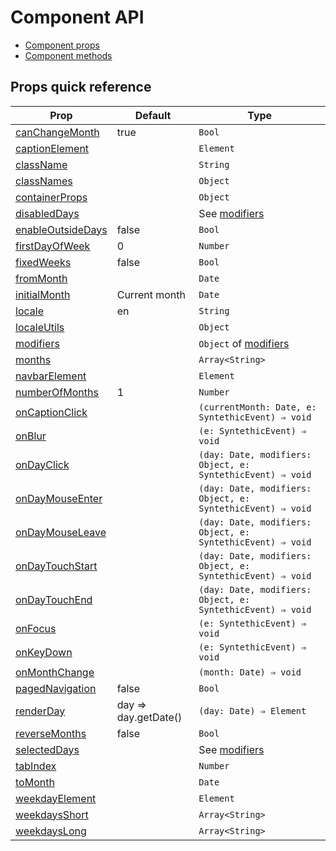 # Component API

* [Component props](APIProps.md)
* [Component methods](APIMethods.md)

## Props quick reference

| Prop | Default | Type |
| --- | --- | --- |
| [canChangeMonth](APIProps.md#canchangemonth) | true | `Bool` |
| [captionElement](APIProps.md#captionelement) | | `Element` |
| [className](APIProps.md#className) | | `String` |
| [classNames](APIProps.md#classNames) | | `Object` |
| [containerProps](APIProps.md#containerprops) | | `Object` |
| [disabledDays](APIProps.md#disableddays) | | See [modifiers](Modifiers.md) |
| [enableOutsideDays](APIProps.md#enableoutsidedays) | false | `Bool` |
| [firstDayOfWeek](APIProps.md#firstdayofweek) | 0 | `Number` |
| [fixedWeeks](APIProps.md#fixedWeeks) | false | `Bool` |
| [fromMonth](APIProps.md#frommonth) | | `Date` |
| [initialMonth](APIProps.md#initialmonth) | Current month | `Date` |
| [locale](APIProps.md#locale) | en | `String` |
| [localeUtils](APIProps.md#localeutils) | | `Object` |
| [modifiers](APIProps.md#modifiers) | | `Object` of [modifiers](Modifiers.md) |
| [months](APIProps.md#months) | | `Array<String>` |
| [navbarElement](APIProps.md#navbarelement) | | `Element` |
| [numberOfMonths](APIProps.md#numberofmonths) | 1 | `Number` |
| [onCaptionClick](APIProps.md#oncaptionclick) | | `(currentMonth: Date, e: SyntethicEvent) ⇒ void` |
| [onBlur](APIProps.md#onblur) | | `(e: SyntethicEvent) ⇒ void` |
| [onDayClick](APIProps.md#ondayclick) | | `(day: Date, modifiers: Object, e: SyntethicEvent) ⇒ void` |
| [onDayMouseEnter](APIProps.md#ondaymouseenter) | | `(day: Date, modifiers: Object, e: SyntethicEvent) ⇒ void` |
| [onDayMouseLeave](APIProps.md#ondaymouseleave) | | `(day: Date, modifiers: Object, e: SyntethicEvent) ⇒ void` |
| [onDayTouchStart](APIProps.md#ondaytouchstart) | | `(day: Date, modifiers: Object, e: SyntethicEvent) ⇒ void` |
| [onDayTouchEnd](APIProps.md#ondaytouchend) | | `(day: Date, modifiers: Object, e: SyntethicEvent) ⇒ void` |
| [onFocus](APIProps.md#onfocus) | | `(e: SyntethicEvent) ⇒ void` |
| [onKeyDown](APIProps.md#onkeydown) | | `(e: SyntethicEvent) ⇒ void` |
| [onMonthChange](APIProps.md#onmonthchange) | | `(month: Date) ⇒ void` |
| [pagedNavigation](APIProps.md#pagednavigation) |false | `Bool` |
| [renderDay](APIProps.md#renderday) | day ⇒ day.getDate() | `(day: Date) ⇒ Element` |
| [reverseMonths](APIProps.md#reversemonths) | false | `Bool` |
| [selectedDays](APIProps.md#selecteddays) | | See [modifiers](Modifiers.md) |
| [tabIndex](APIProps.md#tabindex) | | `Number` |
| [toMonth](APIProps.md#tomonth) | | `Date` |
| [weekdayElement](APIProps.md#weekdayelement) | | `Element` |
| [weekdaysShort](APIProps.md#weekdaysshort) | | `Array<String>` |
| [weekdaysLong](APIProps.md#weekdayslong) | | `Array<String>` |
